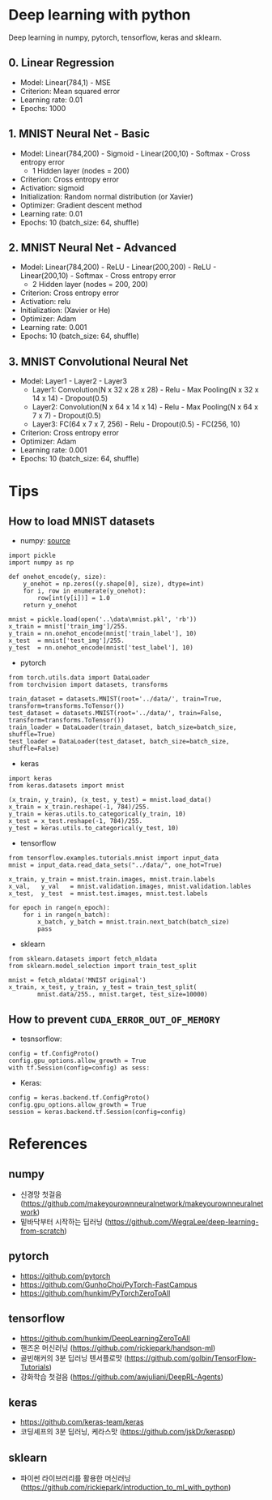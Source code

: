 # Deep learning with python
Deep learning in numpy, pytorch, tensorflow, keras and sklearn.

## 0. Linear Regression
- Model: Linear(784,1) - MSE
- Criterion: Mean squared error
- Learning rate: 0.01
- Epochs: 1000

## 1. MNIST Neural Net - Basic
- Model: Linear(784,200) - Sigmoid - Linear(200,10) - Softmax - Cross entropy error
  - 1 Hidden layer (nodes = 200)
- Criterion: Cross entropy error
- Activation: sigmoid
- Initialization: Random normal distribution (or Xavier)
- Optimizer: Gradient descent method
- Learning rate: 0.01
- Epochs: 10 (batch_size: 64, shuffle)


## 2. MNIST Neural Net - Advanced
- Model: Linear(784,200) - ReLU - Linear(200,200) - ReLU - Linear(200,10) - Softmax - Cross entropy error
  - 2 Hidden layer (nodes = 200, 200)
- Criterion: Cross entropy error
- Activation: relu
- Initialization: (Xavier or He)
- Optimizer: Adam
- Learning rate: 0.001
- Epochs: 10 (batch_size: 64, shuffle)


## 3. MNIST Convolutional Neural Net
- Model: Layer1 - Layer2 - Layer3
  - Layer1: Convolution(N x 32 x 28 x 28) - Relu - Max Pooling(N x 32 x 14 x 14) - Dropout(0.5)
  - Layer2: Convolution(N x 64 x 14 x 14) - Relu - Max Pooling(N x 64 x 7 x 7) - Dropout(0.5)
  - Layer3: FC(64 x 7 x 7, 256) - Relu - Dropout(0.5) - FC(256, 10)
- Criterion: Cross entropy error
- Optimizer: Adam
- Learning rate: 0.001
- Epochs: 10 (batch_size: 64, shuffle)


# Tips

## How to load MNIST datasets
- numpy: [source](https://github.com/WegraLee/deep-learning-from-scratch/tree/master/dataset)
```
import pickle
import numpy as np

def onehot_encode(y, size):
    y_onehot = np.zeros((y.shape[0], size), dtype=int)
    for i, row in enumerate(y_onehot):
        row[int(y[i])] = 1.0
    return y_onehot
    
mnist = pickle.load(open('..\data\mnist.pkl', 'rb'))
x_train = mnist['train_img']/255.
y_train = nn.onehot_encode(mnist['train_label'], 10)
x_test  = mnist['test_img']/255.
y_test  = nn.onehot_encode(mnist['test_label'], 10)
```

- pytorch
```
from torch.utils.data import DataLoader
from torchvision import datasets, transforms

train_dataset = datasets.MNIST(root='../data/', train=True, transform=transforms.ToTensor())
test_dataset = datasets.MNIST(root='../data/', train=False, transform=transforms.ToTensor())
train_loader = DataLoader(train_dataset, batch_size=batch_size, shuffle=True)
test_loader = DataLoader(test_dataset, batch_size=batch_size, shuffle=False)
```

- keras
```
import keras
from keras.datasets import mnist

(x_train, y_train), (x_test, y_test) = mnist.load_data()
x_train = x_train.reshape(-1, 784)/255.
y_train = keras.utils.to_categorical(y_train, 10)
x_test = x_test.reshape(-1, 784)/255.
y_test = keras.utils.to_categorical(y_test, 10)
```

- tensorflow
```
from tensorflow.examples.tutorials.mnist import input_data
mnist = input_data.read_data_sets("../data/", one_hot=True)

x_train, y_train = mnist.train.images, mnist.train.labels
x_val,   y_val   = mnist.validation.images, mnist.validation.lables
x_test,  y_test  = mnist.test.images, mnist.test.labels

for epoch in range(n_epoch):
    for i in range(n_batch):
        x_batch, y_batch = mnist.train.next_batch(batch_size)
        pass
```

- sklearn
```
from sklearn.datasets import fetch_mldata
from sklearn.model_selection import train_test_split

mnist = fetch_mldata('MNIST original')
x_train, x_test, y_train, y_test = train_test_split(
        mnist.data/255., mnist.target, test_size=10000)
```

## How to prevent `CUDA_ERROR_OUT_OF_MEMORY`
- tesnsorflow:
```
config = tf.ConfigProto()
config.gpu_options.allow_growth = True
with tf.Session(config=config) as sess:
```

- Keras:
```
config = keras.backend.tf.ConfigProto()
config.gpu_options.allow_growth = True
session = keras.backend.tf.Session(config=config)
```

# References
## numpy
- 신경망 첫걸음 (https://github.com/makeyourownneuralnetwork/makeyourownneuralnetwork)
- 밑바닥부터 시작하는 딥러닝 (https://github.com/WegraLee/deep-learning-from-scratch)

## pytorch
- https://github.com/pytorch
- https://github.com/GunhoChoi/PyTorch-FastCampus
- https://github.com/hunkim/PyTorchZeroToAll

## tensorflow
- https://github.com/hunkim/DeepLearningZeroToAll
- 핸즈온 머신러닝 (https://github.com/rickiepark/handson-ml)
- 골빈해커의 3분 딥러닝 텐서플로맛 (https://github.com/golbin/TensorFlow-Tutorials)
- 강화학습 첫걸음 (https://github.com/awjuliani/DeepRL-Agents)

## keras
- https://github.com/keras-team/keras
- 코딩셰프의 3분 딥러닝, 케라스맛 (https://github.com/jskDr/keraspp)

## sklearn
- 파이썬 라이브러리를 활용한 머신러닝 (https://github.com/rickiepark/introduction_to_ml_with_python)
